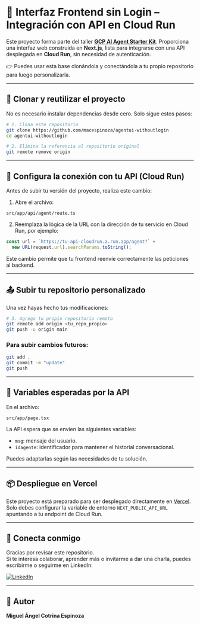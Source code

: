 # 🧠 Interfaz Frontend sin Login – Integración con API en Cloud Run

Este proyecto forma parte del taller [**GCP AI Agent Starter Kit**](https://github.com/macespinoza/gcp-ai-agent-starter-kit). Proporciona una interfaz web construida en **Next.js**, lista para integrarse con una API desplegada en **Cloud Run**, sin necesidad de autenticación.

👉 Puedes usar esta base clonándola y conectándola a tu propio repositorio para luego personalizarla.

---

## 🚀 Clonar y reutilizar el proyecto

No es necesario instalar dependencias desde cero. Solo sigue estos pasos:

```bash
# 1. Clona este repositorio
git clone https://github.com/macespinoza/agentui-withoutlogin
cd agentui-withoutlogin

# 2. Elimina la referencia al repositorio original
git remote remove origin
```

---

## 🔗 Configura la conexión con tu API (Cloud Run)

Antes de subir tu versión del proyecto, realiza este cambio:

1. Abre el archivo:

```
src/app/api/agent/route.ts
```

2. Reemplaza la lógica de la URL con la dirección de tu servicio en Cloud Run, por ejemplo:

```ts
const url = `https://tu-api-cloudrun.a.run.app/agent?` +
  new URL(request.url).searchParams.toString();
```

Este cambio permite que tu frontend reenvíe correctamente las peticiones al backend.

---

## 📤 Subir tu repositorio personalizado

Una vez hayas hecho tus modificaciones:

```bash
# 3. Agrega tu propio repositorio remoto
git remote add origin <tu_repo_propio>
git push -u origin main
```

### Para subir cambios futuros:

```bash
git add .
git commit -m "update"
git push
```

---

## 💬 Variables esperadas por la API

En el archivo:

```
src/app/page.tsx
```

La API espera que se envíen las siguientes variables:

- `msg`: mensaje del usuario.
- `idagente`: identificador para mantener el historial conversacional.

Puedes adaptarlas según las necesidades de tu solución.

---

## 📦 Despliegue en Vercel

Este proyecto está preparado para ser desplegado directamente en [Vercel](https://vercel.com/).  
Solo debes configurar la variable de entorno `NEXT_PUBLIC_API_URL` apuntando a tu endpoint de Cloud Run.

---

## 🤝 Conecta conmigo

Gracias por revisar este repositorio.  
Si te interesa colaborar, aprender más o invitarme a dar una charla, puedes escribirme o seguirme en LinkedIn:

[![LinkedIn](https://img.shields.io/badge/LinkedIn-Miguel%20Cotrina-blue?logo=linkedin&style=flat-square)](https://www.linkedin.com/in/mcotrina/)

---

## 🙌 Autor

**Miguel Ángel Cotrina Espinoza**
